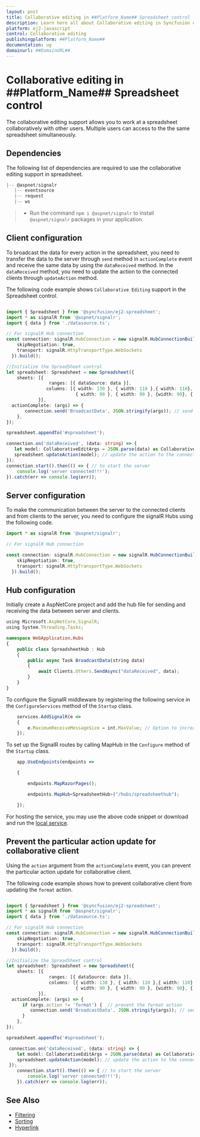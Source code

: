 ```yaml
---
layout: post
title: Collaborative editing in ##Platform_Name## Spreadsheet control | Syncfusion
description: Learn here all about Collaborative editing in Syncfusion ##Platform_Name## Spreadsheet control of Syncfusion Essential JS 2 and more.
platform: ej2-javascript
control: Collaborative editing 
publishingplatform: ##Platform_Name##
documentation: ug
domainurl: ##DomainURL##
---
```


# Collaborative editing in ##Platform_Name## Spreadsheet control

The collaborative editing support allows you to work at a spreadsheet collaboratively with other users. Multiple users can access to the the same spreadsheet simultaneously.

## Dependencies

The following list of dependencies are required to use the collaborative editing support in spreadsheet.

```js
|-- @aspnet/signalr
   |-- eventsource
   |-- request
   |-- ws

```

> * Run the command `npm i @aspnet/signalr` to install `@aspnet/signalr` packages in your application.

## Client configuration

To broadcast the data for every action in the spreadsheet, you need to transfer the data to the server through `send` method in `actionComplete` event and receive the same data by using the `dataReceived` method. In the `dataReceived` method, you need to update the action to the connected clients through `updateAction` method.

The following code example shows `Collaborative Editing` support in the Spreadsheet control.

```ts

import { Spreadsheet } from '@syncfusion/ej2-spreadsheet';
import * as signalR from '@aspnet/signalr';
import { data } from './datasource.ts';

// For signalR Hub connection
const connection: signalR.HubConnection = new signalR.HubConnectionBuilder().withUrl('https://localhost:44385/hubs/spreadsheethub', { // localhost from AspNetCore service
    skipNegotiation: true,
    transport: signalR.HttpTransportType.WebSockets
  }).build();

//Initialize the SpreadSheet control
let spreadsheet: Spreadsheet = new Spreadsheet({
    sheets: [{
                ranges: [{ dataSource: data }],
               columns: [{ width: 130 }, { width: 110 },{ width: 110},
                          { width: 90 }, { width: 90 }, {width: 90}, { width: 90 }, {width: 90}]
            }],
  actionComplete: (args) => {
       connection.send('BroadcastData', JSON.stringify(args)); // send the action data to the server
    },
});

spreadsheet.appendTo('#spreadsheet');

connection.on('dataReceived', (data: string) => {
   let model: CollaborativeEditArgs = JSON.parse(data) as CollaborativeEditArgs;
   spreadsheet.updateAction(model); // update the action to the connected clients
});
connection.start().then(() => { // to start the server
    console.log('server connected!!!');
}).catch(err => console.log(err));

```

## Server configuration

To make the communication between the server to the connected clients and from clients to the server, you need to configure the signalR Hubs using the following code.

```ts
import * as signalR from '@aspnet/signalr';

// For signalR Hub connection

const connection: signalR.HubConnection = new signalR.HubConnectionBuilder().withUrl('https://localhost:44385/hubs/spreadsheethub', { // localhost from AspNetCore service
    skipNegotiation: true,
    transport: signalR.HttpTransportType.WebSockets
  }).build();

```

## Hub configuration

Initially create a AspNetCore project and add the hub file for sending and receiving the data between server and clients.

```ts
using Microsoft.AspNetCore.SignalR;
using System.Threading.Tasks;

namespace WebApplication.Hubs
{
    public class SpreadsheetHub : Hub
    {
        public async Task BroadcastData(string data)
        {
            await Clients.Others.SendAsync("dataReceived", data);
        }
    }
}
```

To configure the SignalR middleware by registering the following service in the `ConfigureServices` method of the `Startup` class.

```ts
    services.AddSignalR(e =>
    {
        e.MaximumReceiveMessageSize = int.MaxValue; // Option to increase message size for inserting image feature. By default, SignalR send messages up to 32 KB.
    });
```

To set up the SignalR routes by calling MapHub in the `Configure` method of the `Startup` class.

```ts
    app.UseEndpoints(endpoints =>

    {

        endpoints.MapRazorPages();

        endpoints.MapHub<SpreadsheetHub>("/hubs/spreadsheethub");

    });
```

For hosting the service, you may use the above code snippet or download and run the [local service](https://www.syncfusion.com/downloads/support/directtrac/general/ze/WebApplication1327152095).

## Prevent the particular action update for collaborative client

Using the `action` argument from the `actionComplete` event, you can prevent the particular action update for collaborative client.

The following code example shows how to prevent collaborative client from updating the `format` action.

```ts

import { Spreadsheet } from '@syncfusion/ej2-spreadsheet';
import * as signalR from '@aspnet/signalr';
import { data } from './datasource.ts';

// For signalR Hub connection
const connection: signalR.HubConnection = new signalR.HubConnectionBuilder().withUrl('https://localhost:44385/hubs/spreadsheethub', { // localhost from AspNetCore service
    skipNegotiation: true,
    transport: signalR.HttpTransportType.WebSockets
  }).build();

//Initialize the SpreadSheet control
let spreadsheet: Spreadsheet = new Spreadsheet({
    sheets: [{
                ranges: [{ dataSource: data }],
                columns: [{ width: 130 }, { width: 110 },{ width: 110},
                          { width: 90 }, { width: 90 }, {width: 90}, { width: 90 }, {width: 90}]
            }],
  actionComplete: (args) => {
      if (args.action != 'format') {  // prevent the format action
         connection.send('BroadcastData', JSON.stringify(args)); // send the action data to the server
      }
    },
});

spreadsheet.appendTo('#spreadsheet');

 connection.on('dataReceived', (data: string) => {
    let model: CollaborativeEditArgs = JSON.parse(data) as CollaborativeEditArgs;
    spreadsheet.updateAction(model); // update the action to the connected clients
 });
    connection.start().then(() => { // to start the server
        console.log('server connected!!!');
    }).catch(err => console.log(err));

```

## See Also

* [Filtering](../filter)
* [Sorting](../sort)
* [Hyperlink](../link)
